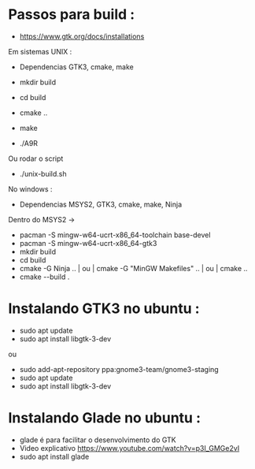 # Passos para build : 

- https://www.gtk.org/docs/installations

Em sistemas UNIX : 

- Dependencias GTK3, cmake, make 

- mkdir build
- cd build
- cmake ..
- make
- ./A9R

Ou rodar o script 

- ./unix-build.sh

No windows :

- Dependencias MSYS2, GTK3, cmake, make, Ninja

Dentro do MSYS2 -> 
- pacman -S mingw-w64-ucrt-x86_64-toolchain base-devel
- pacman -S mingw-w64-ucrt-x86_64-gtk3
- mkdir build
- cd build
- cmake -G Ninja .. | ou | cmake -G "MinGW Makefiles" .. | ou | cmake .. 
- cmake --build .

# Instalando GTK3 no ubuntu : 

- sudo apt update
- sudo apt install libgtk-3-dev

ou 

- sudo add-apt-repository ppa:gnome3-team/gnome3-staging
- sudo apt update
- sudo apt install libgtk-3-dev

# Instalando Glade no ubuntu :  

- glade é para facilitar o desenvolvimento do GTK
- Video explicativo https://www.youtube.com/watch?v=p3I_GMGe2vI
- sudo apt install glade

